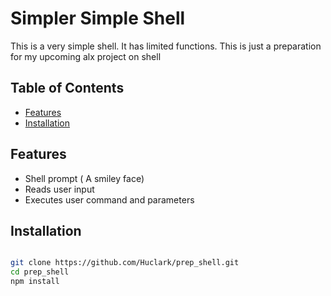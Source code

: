 # Simpler Simple Shell

This is a very simple shell. It has limited functions. This is just a preparation for my upcoming alx project on shell

## Table of Contents

- [Features](#features)
- [Installation](#installation)

## Features

- Shell prompt ( A smiley face)
- Reads user input
- Executes user command and parameters

## Installation

```bash

git clone https://github.com/Huclark/prep_shell.git
cd prep_shell
npm install